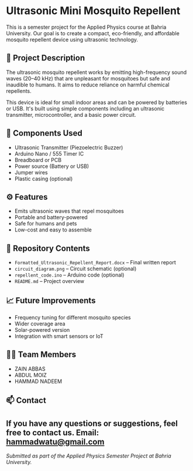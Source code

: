
# Ultrasonic Mini Mosquito Repellent

This is a semester project for the Applied Physics course at Bahria University. Our goal is to create a compact, eco-friendly, and affordable mosquito repellent device using ultrasonic technology.

## 🧪 Project Description

The ultrasonic mosquito repellent works by emitting high-frequency sound waves (20–40 kHz) that are unpleasant for mosquitoes but safe and inaudible to humans. It aims to reduce reliance on harmful chemical repellents.

This device is ideal for small indoor areas and can be powered by batteries or USB. It's built using simple components including an ultrasonic transmitter, microcontroller, and a basic power circuit.

## 🔧 Components Used

- Ultrasonic Transmitter (Piezoelectric Buzzer)
- Arduino Nano / 555 Timer IC
- Breadboard or PCB
- Power source (Battery or USB)
- Jumper wires
- Plastic casing (optional)

## ⚙️ Features

- Emits ultrasonic waves that repel mosquitoes
- Portable and battery-powered
- Safe for humans and pets
- Low-cost and easy to assemble

## 📁 Repository Contents

- `Formatted_Ultrasonic_Repellent_Report.docx` – Final written report
- `circuit_diagram.png` – Circuit schematic (optional)
- `repellent_code.ino` – Arduino code (optional)
- `README.md` – Project overview

## 📈 Future Improvements

- Frequency tuning for different mosquito species
- Wider coverage area
- Solar-powered version
- Integration with smart sensors or IoT

## 🧑‍💻 Team Members

- ZAIN ABBAS 
- ABDUL MOIZ
- HAMMAD NADEEM

## 📫 Contact

If you have any questions or suggestions, feel free to contact us.
Email: hammadwatu@gmail.com
---

*Submitted as part of the Applied Physics Semester Project at Bahria University.*
